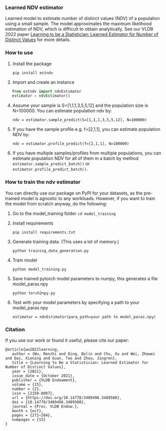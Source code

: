### Learned NDV estimator
Learned model to estimate number of distinct values (NDV) of a population using a small sample. The model approximates the maximum likelihood estimation of NDV, which is difficult to obtain analytically.
See our VLDB 2022 paper [Learning to be a Statistician: Learned Estimator for Number of Distinct Values](https://vldb.org/pvldb/vol15/p272-wu.pdf) for more details.

### How to use
1. Install the package
   
    `pip install estndv`

2. Import and create an instance

```python
   from estndv import ndvEstimator
   estimator = ndvEstimator()
```

4. Assume your sample is S=[1,1,1,3,5,5,12] and the population size is N=100000. You can estimate population ndv by:

    `ndv = estimator.sample_predict(S=[1,1,1,3,5,5,12], N=100000)`
   
5. If you have the sample profile e.g. f=[2,1,1], you can estimate population NDV by:
   
    `ndv = estimator.profile_predict(f=[2,1,1], N=100000)`

6. If you have multiple samples/profiles from multiple populations, you can estimate population NDV for all of them in a batch by method `estimator.sample_predict_batch()` or `estimator.profile_predict_batch()`.



### How to train the ndv estimator
You can directly use our package on PyPI for your datasets, as the pre-trained model is agnostic to any workloads. However, if you want to train the model from scratch anyway, do the following:
1. Go to the model_training folder
    `cd model_training`

2. Install requirements
   
    `pip install requirements.txt`
   
3. Generate training data. (This uses a lot of memory.)
   
    `python training_data_generation.py`
   
4. Train model
   
    `python model_training.py`
5. Save trained pytorch model parameters to numpy, this generates a file model_paras.npy

    `python torch2npy.py`

6. Test with your model parameters by specifying a path to your model_paras.npy

   `estimator = ndvEstimator(para_path=your path to model_paras.npy)`

### Citation
If you use our work or found it useful, please cite our paper:
```
@article{wu2022learning,
   author = {Wu, Renzhi and Ding, Bolin and Chu, Xu and Wei, Zhewei and Dai, Xiening and Guan, Tao and Zhou, Jingren},
   title = {Learning to Be a Statistician: Learned Estimator for Number of Distinct Values},
   year = {2021},
   issue_date = {October 2021},
   publisher = {VLDB Endowment},
   volume = {15},
   number = {2},
   issn = {2150-8097},
   url = {https://doi.org/10.14778/3489496.3489508},
   doi = {10.14778/3489496.3489508},
   journal = {Proc. VLDB Endow.},
   month = {oct},
   pages = {272–284},
   numpages = {13}
}
```